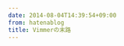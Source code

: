 ```yaml
---
date: 2014-08-04T14:39:54+09:00
from: hatenablog
title: Vimmerの末路
---
```


<p><img src="http://i.gyazo.com/c232cadc0d6da33733fb0c467a2fded7.png" alt=""></p>

